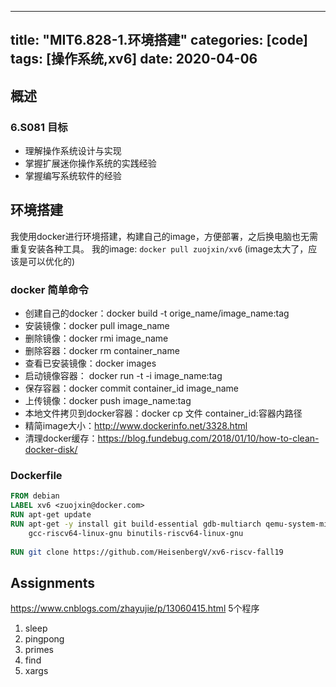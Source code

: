 
---
title: "MIT6.828-1.环境搭建"
categories: [code]
tags: [操作系统,xv6]
date: 2020-04-06
---

## 概述
### 6.S081 目标
- 理解操作系统设计与实现
- 掌握扩展迷你操作系统的实践经验
- 掌握编写系统软件的经验


## 环境搭建
我使用docker进行环境搭建，构建自己的image，方便部署，之后换电脑也无需重复安装各种工具。
我的image: `docker pull zuojxin/xv6` (image太大了，应该是可以优化的)

### docker 简单命令
- 创建自己的docker：docker build -t orige_name/image_name:tag
- 安装镜像：docker pull image_name  
- 删除镜像：docker rmi image_name
- 删除容器：docker rm container_name
- 查看已安装镜像：docker images
- 启动镜像容器： docker run -t -i image_name:tag 
- 保存容器：docker commit container_id image_name
- 上传镜像：docker push image_name:tag  
- 本地文件拷贝到docker容器：docker cp 文件 container_id:容器内路径
- 精简image大小：http://www.dockerinfo.net/3328.html
- 清理docker缓存：https://blog.fundebug.com/2018/01/10/how-to-clean-docker-disk/

### Dockerfile
```dockerfile
FROM debian
LABEL xv6 <zuojxin@docker.com>
RUN apt-get update 
RUN apt-get -y install git build-essential gdb-multiarch qemu-system-misc \
    gcc-riscv64-linux-gnu binutils-riscv64-linux-gnu 
    
RUN git clone https://github.com/HeisenbergV/xv6-riscv-fall19
```

## Assignments
https://www.cnblogs.com/zhayujie/p/13060415.html
5个程序
1. sleep
2. pingpong
3. primes
4. find
5. xargs